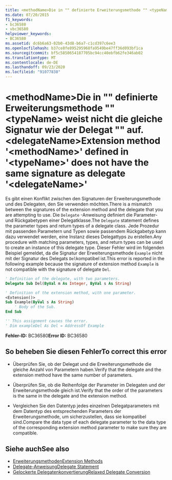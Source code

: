 ```yaml
---
title: <methodName>Die in "" definierte Erweiterungsmethode "" <typeName> weist nicht die gleiche Signatur wie der Delegat "" auf. <delegateName>
ms.date: 07/20/2015
f1_keywords:
- bc36580
- vbc36580
helpviewer_keywords:
- BC36580
ms.assetid: dc6b6a63-02b0-43d8-b6a7-c1cd397c6ee3
ms.openlocfilehash: b37ce8fe895295968fa9549be47ff36d093bf1ca
ms.sourcegitcommit: bf5c5850654187705bc94cc40ebfb62fe346ab02
ms.translationtype: MT
ms.contentlocale: de-DE
ms.lasthandoff: 09/23/2020
ms.locfileid: "91077838"
---
```

# <a name="extension-method-methodname-defined-in-typename-does-not-have-the-same-signature-as-delegate-delegatename"></a><span data-ttu-id="95c05-102">\<methodName>Die in "" definierte Erweiterungsmethode "" \<typeName> weist nicht die gleiche Signatur wie der Delegat "" auf. \<delegateName></span><span class="sxs-lookup"><span data-stu-id="95c05-102">Extension method '\<methodName>' defined in '\<typeName>' does not have the same signature as delegate '\<delegateName>'</span></span>

<span data-ttu-id="95c05-103">Es gibt einen Konflikt zwischen den Signaturen der Erweiterungsmethode und des Delegaten, den Sie verwenden möchten.</span><span class="sxs-lookup"><span data-stu-id="95c05-103">There is a mismatch between the signatures of the extension method and the delegate that you are attempting to use.</span></span> <span data-ttu-id="95c05-104">Die `Delegate` -Anweisung definiert die Parameter- und Rückgabetypen einer Delegatklasse.</span><span class="sxs-lookup"><span data-stu-id="95c05-104">The `Delegate` statement defines the parameter types and return types of a delegate class.</span></span> <span data-ttu-id="95c05-105">Jede Prozedur mit passenden Parametern und Typen sowie passendem Rückgabetyp kann dazu verwendet werden, eine Instanz dieses Delegattyps zu erstellen.</span><span class="sxs-lookup"><span data-stu-id="95c05-105">Any procedure with matching parameters, types, and return types can be used to create an instance of this delegate type.</span></span> <span data-ttu-id="95c05-106">Dieser Fehler wird im folgenden Beispiel gemeldet, da die Signatur der Erweiterungsmethode `Example` nicht mit der Signatur des Delegats `Del`kompatibel ist.</span><span class="sxs-lookup"><span data-stu-id="95c05-106">This error is reported in the following example because the signature of extension method `Example` is not compatible with the signature of delegate `Del`.</span></span>  
  
```vb  
' Definition of the delegate, with two parameters.  
Delegate Sub Del(ByVal m As Integer, ByVal s As String)  
```  
  
```vb  
' Definition of the extension method, with one parameter.  
<Extension()> _  
Sub Example(ByVal s As String)  
    ' Body of the Sub.  
End Sub  
```  
  
```vb  
'' This assignment causes the error.  
' Dim exampleDel As Del = AddressOf Example  
```  
  
 <span data-ttu-id="95c05-107">**Fehler-ID:** BC36580</span><span class="sxs-lookup"><span data-stu-id="95c05-107">**Error ID:** BC36580</span></span>  
  
## <a name="to-correct-this-error"></a><span data-ttu-id="95c05-108">So beheben Sie diesen Fehler</span><span class="sxs-lookup"><span data-stu-id="95c05-108">To correct this error</span></span>  
  
- <span data-ttu-id="95c05-109">Überprüfen Sie, ob der Delegat und die Erweiterungsmethode die gleiche Anzahl von Parametern haben.</span><span class="sxs-lookup"><span data-stu-id="95c05-109">Verify that the delegate and the extension method have the same number of parameters.</span></span>  
  
- <span data-ttu-id="95c05-110">Überprüfen Sie, ob die Reihenfolge der Parameter im Delegaten und der Erweiterungsmethode gleich ist.</span><span class="sxs-lookup"><span data-stu-id="95c05-110">Verify that the order of the parameters is the same in the delegate and the extension method.</span></span>  
  
- <span data-ttu-id="95c05-111">Vergleichen Sie den Datentyp jedes einzelnen Delegatparameters mit dem Datentyp des entsprechenden Parameters der Erweiterungsmethode, um sicherzustellen, dass sie kompatibel sind.</span><span class="sxs-lookup"><span data-stu-id="95c05-111">Compare the data type of each delegate parameter to the data type of the corresponding extension method parameter to make sure they are compatible.</span></span>  
  
## <a name="see-also"></a><span data-ttu-id="95c05-112">Siehe auch</span><span class="sxs-lookup"><span data-stu-id="95c05-112">See also</span></span>

- [<span data-ttu-id="95c05-113">Erweiterungsmethoden</span><span class="sxs-lookup"><span data-stu-id="95c05-113">Extension Methods</span></span>](../programming-guide/language-features/procedures/extension-methods.md)
- [<span data-ttu-id="95c05-114">Delegate-Anweisung</span><span class="sxs-lookup"><span data-stu-id="95c05-114">Delegate Statement</span></span>](../language-reference/statements/delegate-statement.md)
- [<span data-ttu-id="95c05-115">Gelockerte Delegatenkonvertierung</span><span class="sxs-lookup"><span data-stu-id="95c05-115">Relaxed Delegate Conversion</span></span>](../programming-guide/language-features/delegates/relaxed-delegate-conversion.md)
